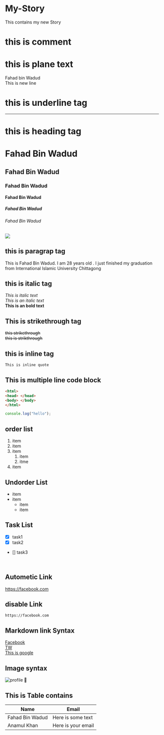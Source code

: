 # My-Story
This contains my new Story
# this is comment
<!--Markdown Testing-->

# this is plane text
Fahad bin Wadud  <br>
This is new line 
# this is underline tag
___  

# this is heading tag

# Fahad Bin Wadud

## Fahad Bin Wadud

### Fahad Bin Wadud

#### Fahad Bin Wadud

##### Fahad Bin Wadud

###### Fahad Bin Wadud  
<img src="![white](https://user-images.githubusercontent.com/61489509/227848164-5d1cb726-f0f2-40a3-a508-701eac7b680f.jpg)
">
## this is paragrap tag
<p> This is Fahad Bin Wadud. I am 28 years old . I just finished my graduation from International Islamic University Chittagong </p>

## this is italic tag

<i>This is italic text </i><br>
_This is an italic text_  
__This is an bold text__  

## This is  strikethrough tag
<del> this strikethrough </del>  
~~this is strikthrough~~  
## this is inline tag
`This is inline quote` 
## This is multiple line code block
``` html
<html>
<head> </head>
<body> </body>
</html> 
```
```javascript
console.log("hello");
```
## order list

1. item  
2. item
3. item
   1. item
   1. itme  
4. item

## Undorder List
- item
- item
   - item
   - item
## Task List

- [x] task1
- [x] task2
- [] task3
 <br>

## Autometic Link
https://facebook.com

## disable Link
`https://facebook.com`

## Markdown link Syntax  

 [Facebook](https://facebook.com)  
 [TW][Twitter]  
 [This is google][Google]

 <!-- all link is here-->  
 [Twitter]: https://twitter.com
 [Google]: https://google.com
 ## Image syntax
 ![profile](./Guru99.PNG)
🙂
## This is Table contains
|Name |Email |
|-----|-------|
|Fahad Bin Wadud|Here is some text|
|Anamul Khan| Here is your email|
